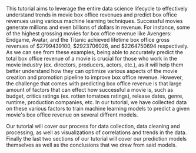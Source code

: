 This tutorial aims to leverage the entire data science lifecycle to effectively understand trends in movie box office revenues and predict box office revenues using various machine learning techniques. Successful movies generate millions and even billions of dollars in revenue. For instance, some of the highest grossing movies for box office revenue like Avengers: Endgame, Avatar, and the Titanic achieved lifetime box office gross revenues of $2799439100, $2923706026, and $2264750694 respectively. 
As we can see from these examples, being able to accurately predict the total box office revenue of a movie is crucial for those who work in the movie industry (ex. directors, producers, actors, etc.), as it will help them better understand how they can optimize various aspects of the movie creation and promotion pipeline to improve box office revenue. 
However, the challenge that comes with predicting box office revenue is that large amount of factors that can effect how successful a movie is, such as budget, critics ratings (ex. rotten tomatoes ratings), release dates, genre, runtime, production companies, etc. In our tutorial, we have collected data on these various factors to train machine learning models to predict a given movie's box office revenue on several diffrent models.

Our tutorial will cover our process for data collection, data cleaning and processing, as well as visualizations of correlations and trends in the data. Finally the last two sections of our tutorial will cover our prediction models themselves as well as the conclusions that we drew from said models.
